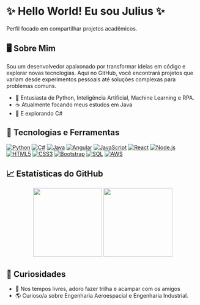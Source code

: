 # ✨ Hello World! Eu sou Julius ✨
Perfil focado em compartilhar projetos acadêmicos.

## 🖥️ Sobre Mim

Sou um desenvolvedor apaixonado por transformar ideias em código e explorar novas tecnologias. Aqui no GitHub, você encontrará projetos que variam desde experimentos pessoais até soluções complexas para problemas comuns.

- 🐍 Entusiasta de Python, Inteligência Artificial, Machine Learning e RPA.
- ☕ Atualmente focando meus estudos em Java
- 🔷 E explorando C#

## 🔧 Tecnologias e Ferramentas

[![Python](https://img.shields.io/badge/-Python-3776AB?style=flat-square&logo=python)](https://www.python.org/)
[![C#](https://img.shields.io/badge/-C%23-239120?style=flat-square&logo=c-sharp)](https://docs.microsoft.com/en-us/dotnet/csharp/)
[![Java](https://img.shields.io/badge/-Java-ED8B00?style=flat-square&logo=java)](https://www.oracle.com/java/)
[![Angular](https://img.shields.io/badge/-Angular-DD0031?style=flat-square&logo=angular)](https://angular.io/)
[![JavaScript](https://img.shields.io/badge/-JavaScript-F7DF1E?style=flat-square&logo=javascript)](https://developer.mozilla.org/en-US/docs/Web/JavaScript)
[![React](https://img.shields.io/badge/-React-61DAFB?style=flat-square&logo=react)](https://reactjs.org/)
[![Node.js](https://img.shields.io/badge/-Node.js-43853D?style=flat-square&logo=node.js)](https://nodejs.org/en/)
[![HTML5](https://img.shields.io/badge/-HTML5-E34F26?style=flat-square&logo=html5)](https://html.spec.whatwg.org/)
[![CSS3](https://img.shields.io/badge/-CSS3-1572B6?style=flat-square&logo=css3)](https://www.w3.org/Style/CSS/)
[![Bootstrap](https://img.shields.io/badge/-Bootstrap-7952B3?style=flat-square&logo=bootstrap)](https://getbootstrap.com/)
[![SQL](https://img.shields.io/badge/-SQL-336791?style=flat-square&logo=postgresql)](https://www.postgresql.org/)
[![AWS](https://img.shields.io/badge/-AWS-232F3E?style=flat-square&logo=amazon-aws)](https://aws.amazon.com/)

## 📈 Estatísticas do GitHub

<p align="center">
  <img height="180em" src="https://github-readme-stats.vercel.app/api?username=devjuliusotto&show_icons=true&hide_border=true&&count_private=true&include_all_commits=true&theme=radical" />
  <img height="180em" src="https://github-readme-stats.vercel.app/api/top-langs/?username=devjuliusotto&exclude_repo=KNN-Image-Classification&show_icons=true&hide_border=true&layout=compact&langs_count=8&theme=radical"/>
</p>

## 🎉 Curiosidades

- 🌿 Nos tempos livres, adoro fazer trilha e acampar com os amigos
- 🌎 Curioso/a sobre Engenharia Aeroespacial e Engenharia Industrial.
